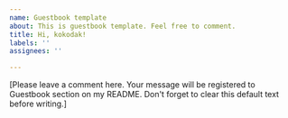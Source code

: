 ```yaml
---
name: Guestbook template
about: This is guestbook template. Feel free to comment.
title: Hi, kokodak!
labels: ''
assignees: ''

---
```


[Please leave a comment here. Your message will be registered to Guestbook section on my README. Don't forget to clear this default text before writing.]
